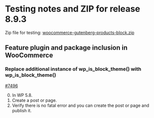 # Testing notes and ZIP for release 8.9.3

Zip file for testing: [woocommerce-gutenberg-products-block.zip](https://github.com/woocommerce/woocommerce-blocks/files/10332606/woocommerce-gutenberg-products-block.zip)

## Feature plugin and package inclusion in WooCommerce

### Replace additional instance of wp_is_block_theme() with wp_is_block_theme()
 [#7496](https://github.com/woocommerce/woocommerce-blocks/pull/7496)

0. In WP 5.8.
1. Create a post or page.
2. Verify there is no fatal error and you can create the post or page and publish it.
